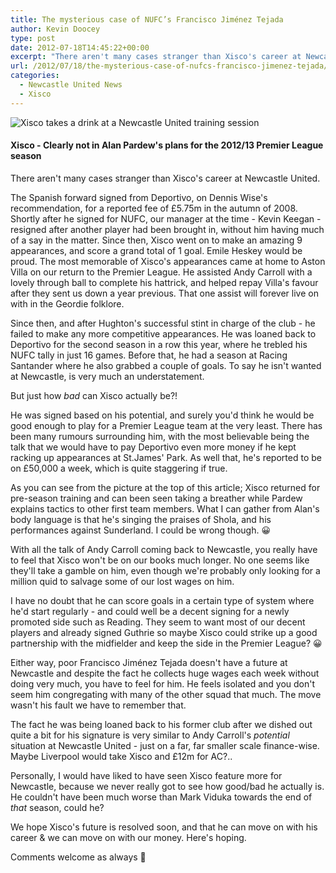 ```yaml
---
title: The mysterious case of NUFC’s Francisco Jiménez Tejada
author: Kevin Doocey
type: post
date: 2012-07-18T14:45:22+00:00
excerpt: "There aren't many cases stranger than Xisco's career at Newcastle United. The Spanish forward signed from Deportivo, on Dennis Wise's recommendation, for a reported fee of £5.75m.."
url: /2012/07/18/the-mysterious-case-of-nufcs-francisco-jimenez-tejada/
categories:
  - Newcastle United News
  - Xisco
---
```


![Xisco takes a drink at a Newcastle United training session](https://www.tynetime.com/wp-content/uploads/2012/07/Xisco-Newcastle-United-2012.jpg "Xisco-Newcastle-United-2012")

#### Xisco - Clearly not in Alan Pardew's plans for the 2012/13 Premier League season

There aren't many cases stranger than Xisco's career at Newcastle United.

The Spanish forward signed from Deportivo, on Dennis Wise's recommendation, for a reported fee of £5.75m in the autumn of 2008. Shortly after he signed for NUFC, our manager at the time - Kevin Keegan - resigned after another player had been brought in, without him having much of a say in the matter. Since then, Xisco went on to make an amazing 9 appearances, and score a grand total of 1 goal. Emile Heskey would be proud. The most memorable of Xisco's appearances came at home to Aston Villa on our return to the Premier League. He assisted Andy Carroll with a lovely through ball to complete his hattrick, and helped repay Villa's favour after they sent us down a year previous. That one assist will forever live on with in the Geordie folklore.

Since then, and after Hughton's successful stint in charge of the club - he failed to make any more competitive appearances. He was loaned back to Deportivo for the second season in a row this year, where he trebled his NUFC tally in just 16 games. Before that, he had a season at Racing Santander where he also grabbed a couple of goals. To say he isn't wanted at Newcastle, is very much an understatement.

But just how _bad_ can Xisco actually be?!

He was signed based on his potential, and surely you'd think he would be good enough to play for a Premier League team at the very least. There has been many rumours surrounding him, with the most believable being the talk that we would have to pay Deportivo even more money if he kept racking up appearances at St.James' Park. As well that, he's reported to be on £50,000 a week, which is quite staggering if true.

As you can see from the picture at the top of this article; Xisco returned for pre-season training and can been seen taking a breather while Pardew explains tactics to other first team members. What I can gather from Alan's body language is that he's singing the praises of Shola, and his performances against Sunderland. I could be wrong though. 😀

With all the talk of Andy Carroll coming back to Newcastle, you really have to feel that Xisco won't be on our books much longer. No one seems like they'll take a gamble on him, even though we're probably only looking for a million quid to salvage some of our lost wages on him.

I have no doubt that he can score goals in a certain type of system where he'd start regularly - and could well be a decent signing for a newly promoted side such as Reading. They seem to want most of our decent players and already signed Guthrie so maybe Xisco could strike up a good partnership with the midfielder and keep the side in the Premier League? 😀

Either way, poor Francisco Jiménez Tejada doesn't have a future at Newcastle and despite the fact he collects huge wages each week without doing very much, you have to feel for him. He feels isolated and you don't seem him congregating with many of the other squad that much. The move wasn't his fault we have to remember that.

The fact he was being loaned back to his former club after we dished out quite a bit for his signature is very similar to Andy Carroll's *potential* situation at Newcastle United - just on a far, far smaller scale finance-wise. Maybe Liverpool would take Xisco and £12m for AC?..

Personally, I would have liked to have seen Xisco feature more for Newcastle, because we never really got to see how good/bad he actually is. He couldn't have been much worse than Mark Viduka towards the end of _that_ season, could he?

We hope Xisco's future is resolved soon, and that he can move on with his career & we can move on with our money. Here's hoping.

Comments welcome as always 🙂
